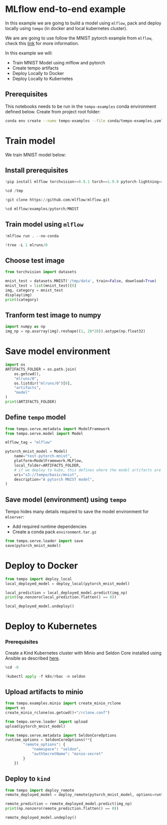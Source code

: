 # MLflow end-to-end example

In this example we are going to build a model using `mlflow`, pack and deploy locally using `tempo` (in docker and local kubernetes cluster).

We are are going to use follow the MNIST pytorch example from `mlflow`, check this [link](https://github.com/mlflow/mlflow/tree/master/examples/pytorch/MNIST) for more information.

In this example we will:

  - Train MNIST Model using mlflow and pytorch
  - Create tempo artifacts
  - Deploy Locally to Docker
  - Deploy Locally to Kubernetes

## Prerequisites

This notebooks needs to be run in the `tempo-examples` conda environment defined below. Create from project root folder:

```bash
conda env create --name tempo-examples --file conda/tempo-examples.yaml
```

# Train model

We train MNIST model below:

## Install prerequisites


```python
!pip install mlflow torchvision>=0.9.1 torch==1.9.0 pytorch-lightning==1.4.0
```


```python
%cd /tmp
```


```python
!git clone https://github.com/mlflow/mlflow.git
```


```python
%cd mlflow/examples/pytorch/MNIST
```

## Train model using `mlflow`


```python
!mlflow run . --no-conda
```


```python
!tree -L 1 mlruns/0
```

## Choose test image


```python
from torchvision import datasets

mnist_test = datasets.MNIST('/tmp/data', train=False, download=True)
mnist_test = list(mnist_test)[0]
img, category = mnist_test
display(img)
print(category)
```

## Tranform test image to numpy


```python
import numpy as np
img_np = np.asarray(img).reshape((1, 28*28)).astype(np.float32)
```

# Save model environment


```python
import os
ARTIFACTS_FOLDER = os.path.join(
    os.getcwd(),
    "mlruns/0",
    os.listdir("mlruns/0")[0],
    "artifacts",
    "model"
)
print(ARTIFACTS_FOLDER)
```

## Define `tempo` model


```python
from tempo.serve.metadata import ModelFramework
from tempo.serve.model import Model

mlflow_tag = "mlflow"

pytorch_mnist_model = Model(
    name="test-pytorch-mnist",
    platform=ModelFramework.MLFlow,
    local_folder=ARTIFACTS_FOLDER,
    # if we deploy to kube, this defines where the model artifacts are stored
    uri="s3://tempo/basic/mnist",
    description="A pytorch MNIST model",
)


```

## Save model (environment) using `tempo`

Tempo hides many details required to save the model environment for `mlserver`:
- Add required runtime dependencies
- Create a conda pack `environment.tar.gz`


```python
from tempo.serve.loader import save
save(pytorch_mnist_model)
```

# Deploy to Docker


```python
from tempo import deploy_local
local_deployed_model = deploy_local(pytorch_mnist_model)
```


```python
local_prediction = local_deployed_model.predict(img_np)
print(np.nonzero(local_prediction.flatten() == 0))
```


```python
local_deployed_model.undeploy()
```

# Deploy to Kubernetes

### Prerequisites
 
Create a Kind Kubernetes cluster with Minio and Seldon Core installed using Ansible as described [here](https://tempo.readthedocs.io/en/latest/overview/quickstart.html#kubernetes-cluster-with-seldon-core).


```python
%cd -0
```


```python
!kubectl apply -f k8s/rbac -n seldon
```

## Upload artifacts to minio


```python
from tempo.examples.minio import create_minio_rclone
import os
create_minio_rclone(os.getcwd()+"/rclone.conf")
```


```python
from tempo.serve.loader import upload
upload(pytorch_mnist_model)
```


```python
from tempo.serve.metadata import SeldonCoreOptions
runtime_options = SeldonCoreOptions(**{
        "remote_options": {
            "namespace": "seldon",
            "authSecretName": "minio-secret"
        }
    })
```

## Deploy to `kind`


```python
from tempo import deploy_remote
remote_deployed_model = deploy_remote(pytorch_mnist_model, options=runtime_options)
```


```python
remote_prediction = remote_deployed_model.predict(img_np)
print(np.nonzero(remote_prediction.flatten() == 0))
```


```python
remote_deployed_model.undeploy()
```


```python

```
